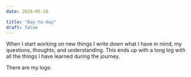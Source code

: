 ```yaml
---
date: 2020-05-10

title: "Day-to-day"
draft: false
---
```


When I start working on new things I write down what I have in mind, my questions, thoughts, and understanding. This ends up with a long log with all the things I have learned during the journey.

There are my logs:
